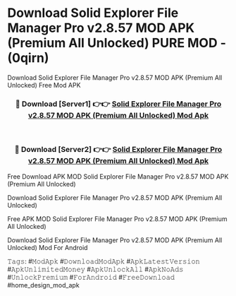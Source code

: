 # Download Solid Explorer File Manager Pro v2.8.57 MOD APK (Premium All Unlocked) PURE MOD - (0qirn)
Download Solid Explorer File Manager Pro v2.8.57 MOD APK (Premium All Unlocked) Free Mod APK

<div align="center">
<h3>🔴 Download [Server1] 👉👉 <a href="https://apk-comot.site?title=Solid_Explorer_File_Manager_Pro_v2.8.57_MOD_APK_(Premium_All_Unlocked)">Solid Explorer File Manager Pro v2.8.57 MOD APK (Premium All Unlocked) Mod Apk</a></h3><br>

<h3>🔴 Download [Server2] 👉👉 <a href="https://apk-comot.site?title=Solid_Explorer_File_Manager_Pro_v2.8.57_MOD_APK_(Premium_All_Unlocked)">Solid Explorer File Manager Pro v2.8.57 MOD APK (Premium All Unlocked) Mod Apk</a></h3>
</div>


Free Download APK MOD Solid Explorer File Manager Pro v2.8.57 MOD APK (Premium All Unlocked)

Download Solid Explorer File Manager Pro v2.8.57 MOD APK (Premium All Unlocked) 

Free APK MOD Solid Explorer File Manager Pro v2.8.57 MOD APK (Premium All Unlocked) 

Download Solid Explorer File Manager Pro v2.8.57 MOD APK (Premium All Unlocked) Mod For Android

𝚃𝚊𝚐𝚜: #𝙼𝚘𝚍𝙰𝚙𝚔 #𝙳𝚘𝚠𝚗𝚕𝚘𝚊𝚍𝙼𝚘𝚍𝙰𝚙𝚔 #𝙰𝚙𝚔𝙻𝚊𝚝𝚎𝚜𝚝𝚅𝚎𝚛𝚜𝚒𝚘𝚗 #𝙰𝚙𝚔𝚄𝚗𝚕𝚒𝚖𝚒𝚝𝚎𝚍𝙼𝚘𝚗𝚎𝚢 #𝙰𝚙𝚔𝚄𝚗𝚕𝚘𝚌𝚔𝙰𝚕𝚕 #𝙰𝚙𝚔𝙽𝚘𝙰𝚍𝚜 #𝚄𝚗𝚕𝚘𝚌𝚔𝙿𝚛𝚎𝚖𝚒𝚞𝚖 #𝙵𝚘𝚛𝙰𝚗𝚍𝚛𝚘𝚒𝚍 #𝙵𝚛𝚎𝚎𝙳𝚘𝚠𝚗𝚕𝚘𝚊𝚍 #home_design_mod_apk